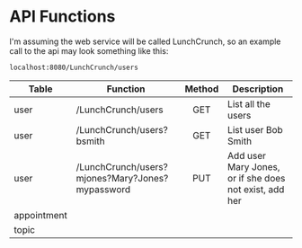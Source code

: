 # API Functions


I'm assuming the web service will be called LunchCrunch, so an example call to the api may look something like this:

```
localhost:8080/LunchCrunch/users
```

Table | Function | Method | Description
----- | -------- |:------:| -----------
user | /LunchCrunch/users | GET | List all the users
user | /LunchCrunch/users?bsmith | GET | List user Bob Smith
user | /LunchCrunch/users?mjones?Mary?Jones?mypassword | PUT | Add user Mary Jones, or if she does not exist, add her
appointment | |
topic | |




